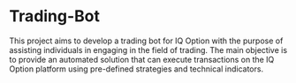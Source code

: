 # Trading-Bot
This project aims to develop a trading bot for IQ Option with the purpose of assisting individuals in engaging in the field of trading. The main objective is to provide an automated solution that can execute transactions on the IQ Option platform using pre-defined strategies and technical indicators.
